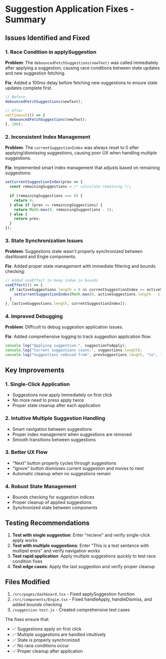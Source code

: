 # Suggestion Application Fixes - Summary

## Issues Identified and Fixed

### 1. **Race Condition in applySuggestion**
**Problem**: The `debouncedFetchSuggestions(newText)` was called immediately after applying a suggestion, causing race conditions between state updates and new suggestion fetching.

**Fix**: Added a 100ms delay before fetching new suggestions to ensure state updates complete first.

```javascript
// Before
debouncedFetchSuggestions(newText);

// After  
setTimeout(() => {
  debouncedFetchSuggestions(newText);
}, 100);
```

### 2. **Inconsistent Index Management**
**Problem**: The `currentSuggestionIndex` was always reset to 0 after applying/dismissing suggestions, causing poor UX when handling multiple suggestions.

**Fix**: Implemented smart index management that adjusts based on remaining suggestions:

```javascript
setCurrentSuggestionIndex(prev => {
  const remainingSuggestions = /* calculate remaining */;
  
  if (remainingSuggestions === 0) {
    return 0;
  } else if (prev >= remainingSuggestions) {
    return Math.max(0, remainingSuggestions - 1);
  } else {
    return prev;
  }
});
```

### 3. **State Synchronization Issues**
**Problem**: Suggestions state wasn't properly synchronized between dashboard and Engie components.

**Fix**: Added proper state management with immediate filtering and bounds checking:

```javascript
// Added useEffect to keep index in bounds
useEffect(() => {
  if (activeSuggestions.length > 0 && currentSuggestionIndex >= activeSuggestions.length) {
    setCurrentSuggestionIndex(Math.max(0, activeSuggestions.length - 1));
  }
}, [activeSuggestions.length, currentSuggestionIndex]);
```

### 4. **Improved Debugging**
**Problem**: Difficult to debug suggestion application issues.

**Fix**: Added comprehensive logging to track suggestion application flow:

```javascript
console.log("Applying suggestion:", suggestionToApply);
console.log("Current suggestions count:", suggestions.length);
console.log("Suggestions reduced from", prevSuggestions.length, "to", filteredSuggestions.length);
```

## Key Improvements

### 1. **Single-Click Application**
- Suggestions now apply immediately on first click
- No more need to press apply twice
- Proper state cleanup after each application

### 2. **Intuitive Multiple Suggestion Handling**
- Smart navigation between suggestions
- Proper index management when suggestions are removed
- Smooth transitions between suggestions

### 3. **Better UX Flow**
- "Next" button properly cycles through suggestions
- "Ignore" button dismisses current suggestion and moves to next
- Automatic cleanup when no suggestions remain

### 4. **Robust State Management**
- Bounds checking for suggestion indices
- Proper cleanup of applied suggestions
- Synchronized state between components

## Testing Recommendations

1. **Test with single suggestion**: Enter "recieve" and verify single-click apply works
2. **Test with multiple suggestions**: Enter "This is a test sentance with multipel erors" and verify navigation works
3. **Test rapid application**: Apply multiple suggestions quickly to test race condition fixes
4. **Test edge cases**: Apply the last suggestion and verify proper cleanup

## Files Modified

1. `/src/pages/dashboard.tsx` - Fixed applySuggestion function
2. `/src/components/Engie.tsx` - Fixed handleApply, handleDismiss, and added bounds checking
3. `/suggestion-test.js` - Created comprehensive test cases

The fixes ensure that:
- ✅ Suggestions apply on first click
- ✅ Multiple suggestions are handled intuitively  
- ✅ State is properly synchronized
- ✅ No race conditions occur
- ✅ Proper cleanup after application
